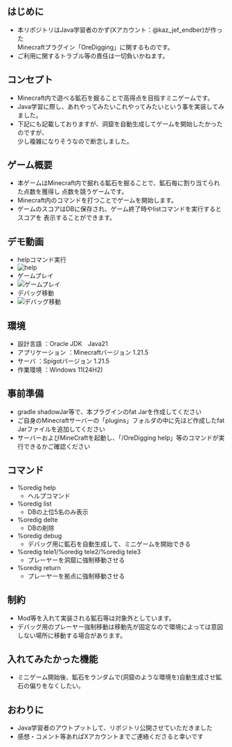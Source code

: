 ## はじめに
* 本リポジトリはJava学習者のかず(Xアカウント：@kaz_jef_endber)が作った  
Minecraftプラグイン「OreDigging」に関するものです。  
* ご利用に関するトラブル等の責任は一切負いかねます。

## コンセプト
* Minecraft内で遊べる鉱石を掘ることで高得点を目指すミニゲームです。  
* Java学習に際し、あれやってみたいこれやってみたいという事を実装してみました。  
* 下記にも記載しておりますが、洞窟を自動生成してゲームを開始したかったのですが、  
少し複雑になりそうなので断念しました。
  
## ゲーム概要
* 本ゲームはMinecraft内で掘れる鉱石を掘ることで、鉱石毎に割り当てられた点数を獲得し
  点数を競うゲームです。
* Minecraft内のコマンドを打つことでゲームを開始します。
* ゲームのスコアはDBに保存され、ゲーム終了時やlistコマンドを実行するとスコアを
  表示することができます。
  
## デモ動画
* helpコマンド実行
*  ![help](https://github.com/user-attachments/assets/31346369-e288-4b84-9c24-0a2792aeb5cb)
* ゲームプレイ
* ![ゲームプレイ](https://github.com/user-attachments/assets/0fc458f3-2372-400e-9376-3a4058027e15)
* デバッグ移動
* ![デバッグ移動](https://github.com/user-attachments/assets/62d44042-3abf-4acf-9299-27f67819602c)



## 環境
* 設計言語          ：Oracle JDK　Java21  
* アプリケーション   ：Minecraftバージョン 1.21.5  
* サーバ            ：Spigotバージョン    1.21.5  
* 作業環境          ：Windows 11(24H2)  

## 事前準備
* gradle shadowJar等で、本プラグインのfat Jarを作成してください
* ご自身のMinecraftサーバーの「plugins」フォルダの中に先ほど作成したfat Jarファイルを追加してください
* サーバーおよびMineCraftを起動し、「/OreDigging help」等のコマンドが実行できるかご確認ください

## コマンド
* %oredig help  
  + ヘルプコマンド  
* %oredig list
  + DBの上位5名のみ表示  
* %oredig delte
  + DBの削除  
* %oredig debug  
  + デバッグ用に鉱石を自動生成して、ミニゲームを開始できる
* %oredig tele1/%oredig tele2/%oredig tele3
  + プレーヤーを洞窟に強制移動させる
* %oredig return  
  + プレーヤーを拠点に強制移動させる

## 制約
* Mod等を入れて実装される鉱石等は対象外としています。  
* デバッグ用のプレーヤー強制移動は移動先が固定なので環境によっては意図しない場所に移動する場合があります。  

## 入れてみたかった機能
* ミニゲーム開始後、鉱石をランダムで(洞窟のような環境を)自動生成させ鉱石の偏りをなくしたい。

## おわりに
* Java学習者のアウトプットして、リポジトリ公開させていただきました
* 感想・コメント等あればXアカウントまでご連絡くださると幸いです

